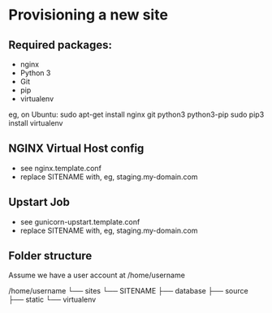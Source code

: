 Provisioning a new site
=======================

## Required packages:

* nginx
* Python 3
* Git
* pip
* virtualenv

eg, on Ubuntu:
    sudo apt-get install nginx git python3 python3-pip
    sudo pip3 install virtualenv

## NGINX Virtual Host config

* see nginx.template.conf
* replace SITENAME with, eg, staging.my-domain.com

## Upstart Job

* see gunicorn-upstart.template.conf
* replace SITENAME with, eg, staging.my-domain.com

## Folder structure
Assume we have a user account at /home/username

/home/username
└── sites
    └── SITENAME
         ├── database
         ├── source
         ├── static
         └── virtualenv


